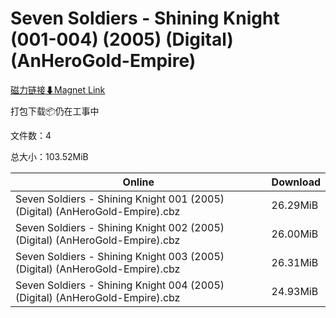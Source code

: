 # Seven Soldiers - Shining Knight (001-004) (2005) (Digital) (AnHeroGold-Empire)

[磁力链接⬇Magnet Link](magnet:?xt=urn:btih:dec0c8ec97921472d3e11fcd4484dda8ec492ee7&dn=Seven%20Soldiers%20-%20Shining%20Knight%20%28001-004%29%20%282005%29%20%28Digital%29%20%28AnHeroGold-Empire%29)

打包下载📦仍在工事中

文件数：4

总大小：103.52MiB

Online | Download
--- | ---
Seven Soldiers - Shining Knight 001 (2005) (Digital) (AnHeroGold-Empire).cbz | 26.29MiB
Seven Soldiers - Shining Knight 002 (2005) (Digital) (AnHeroGold-Empire).cbz | 26.00MiB
Seven Soldiers - Shining Knight 003 (2005) (Digital) (AnHeroGold-Empire).cbz | 26.31MiB
Seven Soldiers - Shining Knight 004 (2005) (Digital) (AnHeroGold-Empire).cbz | 24.93MiB